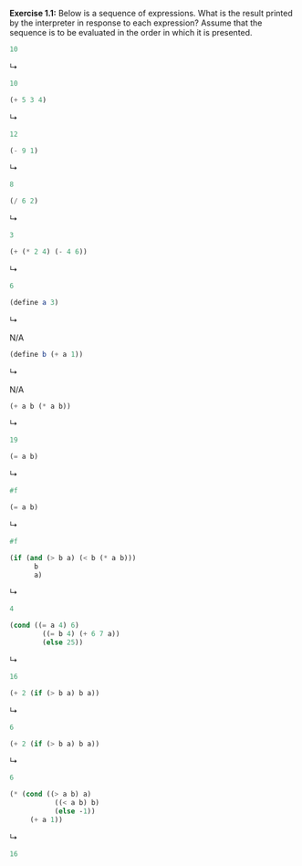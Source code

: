 **Exercise 1.1:** Below is a sequence of expressions. What is the result
printed by the interpreter in response to each expression? Assume that the
sequence is to be evaluated in the order in which it is presented.

```scheme
10
```

↳

```scheme
10
```

```scheme
(+ 5 3 4)
```

↳

```scheme
12
```

```scheme
(- 9 1)
```

↳

```scheme
8
```

```scheme
(/ 6 2)
```

↳

```scheme
3
```

```scheme
(+ (* 2 4) (- 4 6))
```

↳

```scheme
6
```

```scheme
(define a 3)
```

↳

N/A

```scheme
(define b (+ a 1))
```

↳

N/A

```scheme
(+ a b (* a b))
```

↳

```scheme
19
```

```scheme
(= a b)
```

↳

```scheme
#f
```

```scheme
(= a b)
```

↳

```scheme
#f
```

```scheme
(if (and (> b a) (< b (* a b)))
      b
      a)
```

↳

```scheme
4
```

```scheme
(cond ((= a 4) 6)
        ((= b 4) (+ 6 7 a))
        (else 25))
```

↳

```scheme
16
```

```scheme
(+ 2 (if (> b a) b a))
```

↳

```scheme
6
```

```scheme
(+ 2 (if (> b a) b a))
```

↳

```scheme
6
```

```scheme
(* (cond ((> a b) a)
           ((< a b) b)
           (else -1))
     (+ a 1))
```

↳

```scheme
16
```
